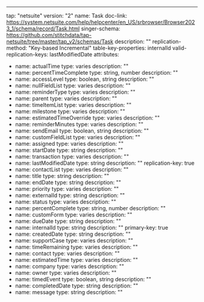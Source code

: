 ---
tap: "netsuite"
version: "2"
name: Task
doc-link: https://system.netsuite.com/help/helpcenter/en_US/srbrowser/Browser2023_1/schema/record/Task.html
singer-schema: https://github.com/stitchdata/tap-netsuite/tree/master/tap_v2/schemas/Task
description: ""
replication-method: "Key-based Incremental"
table-key-properties: internalId
valid-replication-keys: lastModifiedDate
attributes:
- name: actualTime
  type: varies
  description: ""
- name: percentTimeComplete
  type: string, number
  description: ""
- name: accessLevel
  type: boolean, string
  description: ""
- name: nullFieldList
  type: varies
  description: ""
- name: reminderType
  type: varies
  description: ""
- name: parent
  type: varies
  description: ""
- name: timeItemList
  type: varies
  description: ""
- name: milestone
  type: varies
  description: ""
- name: estimatedTimeOverride
  type: varies
  description: ""
- name: reminderMinutes
  type: varies
  description: ""
- name: sendEmail
  type: boolean, string
  description: ""
- name: customFieldList
  type: varies
  description: ""
- name: assigned
  type: varies
  description: ""
- name: startDate
  type: string
  description: ""
- name: transaction
  type: varies
  description: ""
- name: lastModifiedDate
  type: string
  description: ""
  replication-key: true
- name: contactList
  type: varies
  description: ""
- name: title
  type: string
  description: ""
- name: endDate
  type: string
  description: ""
- name: priority
  type: varies
  description: ""
- name: externalId
  type: string
  description: ""
- name: status
  type: varies
  description: ""
- name: percentComplete
  type: string, number
  description: ""
- name: customForm
  type: varies
  description: ""
- name: dueDate
  type: string
  description: ""
- name: internalId
  type: string
  description: ""
  primary-key: true
- name: createdDate
  type: string
  description: ""
- name: supportCase
  type: varies
  description: ""
- name: timeRemaining
  type: varies
  description: ""
- name: contact
  type: varies
  description: ""
- name: estimatedTime
  type: varies
  description: ""
- name: company
  type: varies
  description: ""
- name: owner
  type: varies
  description: ""
- name: timedEvent
  type: boolean, string
  description: ""
- name: completedDate
  type: string
  description: ""
- name: message
  type: string
  description: ""

